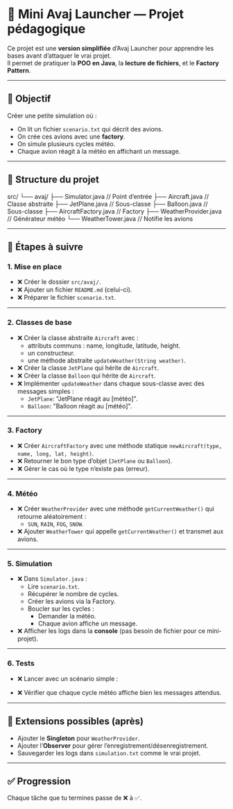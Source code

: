 # 🛫 Mini Avaj Launcher — Projet pédagogique

Ce projet est une **version simplifiée** d’Avaj Launcher pour apprendre les bases avant d’attaquer le vrai projet.  
Il permet de pratiquer la **POO en Java**, la **lecture de fichiers**, et le **Factory Pattern**.

---

## 🎯 Objectif
Créer une petite simulation où :
- On lit un fichier `scenario.txt` qui décrit des avions.
- On crée ces avions avec une **factory**.
- On simule plusieurs cycles météo.
- Chaque avion réagit à la météo en affichant un message.

---

## 📂 Structure du projet

src/
└── avaj/
├── Simulator.java // Point d’entrée
├── Aircraft.java // Classe abstraite
├── JetPlane.java // Sous-classe
├── Balloon.java // Sous-classe
├── AircraftFactory.java // Factory
├── WeatherProvider.java // Générateur météo
└── WeatherTower.java // Notifie les avions


---

## 📝 Étapes à suivre

### 1. Mise en place
- ❌ Créer le dossier `src/avaj/`.
- ❌ Ajouter un fichier `README.md` (celui-ci).
- ❌ Préparer le fichier `scenario.txt`.

---

### 2. Classes de base
- ❌ Créer la classe abstraite `Aircraft` avec :
  - attributs communs : name, longitude, latitude, height.
  - un constructeur.
  - une méthode abstraite `updateWeather(String weather)`.
- ❌ Créer la classe `JetPlane` qui hérite de `Aircraft`.
- ❌ Créer la classe `Balloon` qui hérite de `Aircraft`.
- ❌ Implémenter `updateWeather` dans chaque sous-classe avec des messages simples :
  - `JetPlane`: "JetPlane réagit au [météo]".
  - `Balloon`: "Balloon réagit au [météo]".

---

### 3. Factory
- ❌ Créer `AircraftFactory` avec une méthode statique `newAircraft(type, name, long, lat, height)`.
- ❌ Retourner le bon type d’objet (`JetPlane` ou `Balloon`).
- ❌ Gérer le cas où le type n’existe pas (erreur).

---

### 4. Météo
- ❌ Créer `WeatherProvider` avec une méthode `getCurrentWeather()` qui retourne aléatoirement :
  - `SUN`, `RAIN`, `FOG`, `SNOW`.
- ❌ Ajouter `WeatherTower` qui appelle `getCurrentWeather()` et transmet aux avions.

---

### 5. Simulation
- ❌ Dans `Simulator.java` :
  - Lire `scenario.txt`.
  - Récupérer le nombre de cycles.
  - Créer les avions via la Factory.
  - Boucler sur les cycles :
    - Demander la météo.
    - Chaque avion affiche un message.
- ❌ Afficher les logs dans la **console** (pas besoin de fichier pour ce mini-projet).

---

### 6. Tests
- ❌ Lancer avec un scénario simple :


- ❌ Vérifier que chaque cycle météo affiche bien les messages attendus.

---

## 🚀 Extensions possibles (après)
- Ajouter le **Singleton** pour `WeatherProvider`.
- Ajouter l’**Observer** pour gérer l’enregistrement/désenregistrement.
- Sauvegarder les logs dans `simulation.txt` comme le vrai projet.

---

## ✅ Progression
Chaque tâche que tu termines passe de ❌ à ✅.

